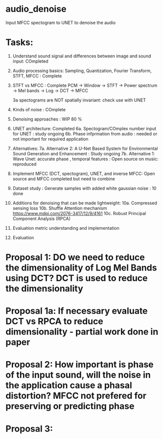 # audio_denoise
Input MFCC spectogram to UNET to denoise the audio 
# Tasks:
1. Understand sound signal and differences between image and sound input: COmpleted 
2. Audio processing basics: Sampling, Quantization, Fourier Transform, STFT, MFCC : Complete
3. STFT vs MFCC : Complete
   PCM -> Window -> STFT -> Power spectrum -> Mel bands -> Log -> DCT -> MFCC
   
   3a spectograms are NOT spatially invariant: check use with UNET
4. Kinds of noise : COmplete
5. Denoising approaches : WIP 80 % 
6. UNET architecture: Completed
   6a. Spectogram/COmplex number input for UNET : study ongoing 
   6b. Phase infprmation from audio : needed or not important for required application
7. Alternatives:
   7a. Alternative 2: A U-Net Based System for Environmental Sound Generation and Enhancement : Study ongoing
   7b. Alternative 1: Wave Unet: accurate phase , temporal features : Open source on music: reproduced 
8. Implement MFCC (DCT, spectogram), UNET, and inverse MFCC: Open source and MFCC completed but need to combine
9. Dataset study : Generate samples with added white gaussian noise : 10 done
10. Additions for denoising that can be made lightweight:
   10a. Compressed sensing loss
   10b.  Shuffle Attention mechanism https://www.mdpi.com/2076-3417/12/9/4161
   10c. Robust Principal Component Analysis (RPCA) 
11. Evaluation metric understanding and implementation
12. Evaluation

# Proposal 1: DO we need to reduce the dimensionality of Log Mel Bands using DCT? DCT is used to reduce the dimensionality 
# Proposal 1a: If necessary evaluate DCT vs RPCA to reduce dimensionality - partial work done in paper
# Proposal 2: How important is phase of the input sound, will the noise in the application cause a phasal distortion? MFCC not prefered for preserving or predicting phase
# Proposal 3: 
